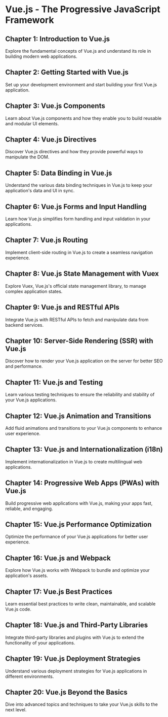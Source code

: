 # Vue.js - The Progressive JavaScript Framework

## Chapter 1: Introduction to Vue.js
Explore the fundamental concepts of Vue.js and understand its role in building modern web applications.

## Chapter 2: Getting Started with Vue.js
Set up your development environment and start building your first Vue.js application.

## Chapter 3: Vue.js Components
Learn about Vue.js components and how they enable you to build reusable and modular UI elements.

## Chapter 4: Vue.js Directives
Discover Vue.js directives and how they provide powerful ways to manipulate the DOM.

## Chapter 5: Data Binding in Vue.js
Understand the various data binding techniques in Vue.js to keep your application's data and UI in sync.

## Chapter 6: Vue.js Forms and Input Handling
Learn how Vue.js simplifies form handling and input validation in your applications.

## Chapter 7: Vue.js Routing
Implement client-side routing in Vue.js to create a seamless navigation experience.

## Chapter 8: Vue.js State Management with Vuex
Explore Vuex, Vue.js's official state management library, to manage complex application states.

## Chapter 9: Vue.js and RESTful APIs
Integrate Vue.js with RESTful APIs to fetch and manipulate data from backend services.

## Chapter 10: Server-Side Rendering (SSR) with Vue.js
Discover how to render your Vue.js application on the server for better SEO and performance.

## Chapter 11: Vue.js and Testing
Learn various testing techniques to ensure the reliability and stability of your Vue.js applications.

## Chapter 12: Vue.js Animation and Transitions
Add fluid animations and transitions to your Vue.js components to enhance user experience.

## Chapter 13: Vue.js and Internationalization (i18n)
Implement internationalization in Vue.js to create multilingual web applications.

## Chapter 14: Progressive Web Apps (PWAs) with Vue.js
Build progressive web applications with Vue.js, making your apps fast, reliable, and engaging.

## Chapter 15: Vue.js Performance Optimization
Optimize the performance of your Vue.js applications for better user experience.

## Chapter 16: Vue.js and Webpack
Explore how Vue.js works with Webpack to bundle and optimize your application's assets.

## Chapter 17: Vue.js Best Practices
Learn essential best practices to write clean, maintainable, and scalable Vue.js code.

## Chapter 18: Vue.js and Third-Party Libraries
Integrate third-party libraries and plugins with Vue.js to extend the functionality of your applications.

## Chapter 19: Vue.js Deployment Strategies
Understand various deployment strategies for Vue.js applications in different environments.

## Chapter 20: Vue.js Beyond the Basics
Dive into advanced topics and techniques to take your Vue.js skills to the next level.
